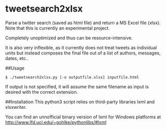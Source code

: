 # tweetsearch2xlsx
Parse a twitter search (saved as html file) and return a MS Excel file (xlsx). Note that this is currently an experimental project.

Completely unoptimized and thus can be resource-intensive.

It is also very inflexible, as it currently does not treat tweets as individual units but instead composes the final file out of a list of authors, messages, dates, etc..

##Usage
```
$ ./tweetsearch2xlsx.py [-o outputfile.xlsx] inputfile.html
```

If output is not specified, it will assume the same filename as input is desired with the correct extension.

##Installation
This python3 script relies on third-party libraries lxml and xlsxwriter.

You can find an unnofficial binary version of lxml for Windows platforms at http://www.lfd.uci.edu/~gohlke/pythonlibs/#lxml
